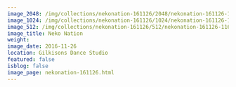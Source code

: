 ```yaml
---
image_2048: /img/collections/nekonation-161126/2048/nekonation-161126-116.jpg
image_1024: /img/collections/nekonation-161126/1024/nekonation-161126-116.jpg
image_512: /img/collections/nekonation-161126/512/nekonation-161126-116.jpg
image_title: Neko Nation
weight: 
image_date: 2016-11-26
location: Gilkisons Dance Studio
featured: false
isblog: false
image_page: nekonation-161126.html
---
```

